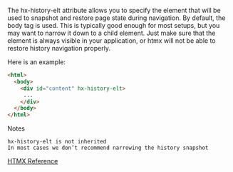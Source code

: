 The hx-history-elt attribute allows you to specify the element that will be used to snapshot and restore page state during navigation. By default, the body tag is used. This is typically good enough for most setups, but you may want to narrow it down to a child element. Just make sure that the element is always visible in your application, or htmx will not be able to restore history navigation properly.

Here is an example:

```html
<html>
  <body>
    <div id="content" hx-history-elt>
     ...
    </div>
  </body>
</html>
```

Notes

    hx-history-elt is not inherited
    In most cases we don’t recommend narrowing the history snapshot


[HTMX Reference](https://htmx.org/attributes/hx-history-elt/)
